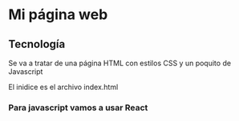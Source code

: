 # Mi página web

## Tecnología

Se va a tratar de una página HTML con estilos CSS y un poquito de Javascript

El inidice es el archivo index.html

### Para javascript vamos a usar React
